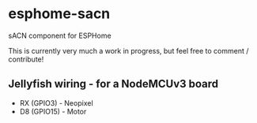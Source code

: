 # esphome-sacn
sACN component for ESPHome

This is currently very much a work in progress, but feel free to comment / contribute!

## Jellyfish wiring - for a NodeMCUv3 board

* RX (GPIO3) - Neopixel
* D8 (GPIO15) - Motor

